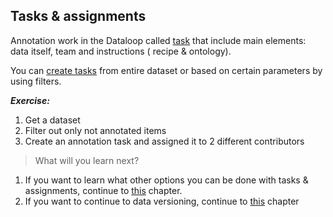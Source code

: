 ## Tasks & assignments

Annotation work in the Dataloop called [task](https://dataloop.ai/docs/tasks-assignments) that include main elements: 
data itself, team and instructions ( recipe & ontology).

You can [create tasks](../tutorials/task_workflows/create_a_task/chapter.md) from entire dataset or based on certain parameters by using filters.


***Exercise:***
1. Get a dataset
2. Filter out only not annotated items
3. Create an annotation task and assigned it to 2 different contributors


> What will you learn next? 

1. If you want to learn what other options you can be done with tasks & assignments, continue to [this](part_15_advanced_tasks.md) chapter.
2. If you want to continue to data versioning, continue to [this](part_07_data_versioning.md) chapter